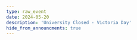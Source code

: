```yaml
---
type: raw_event
date: 2024-05-20
description: 'University Closed - Victoria Day'
hide_from_announcments: true
---
```

